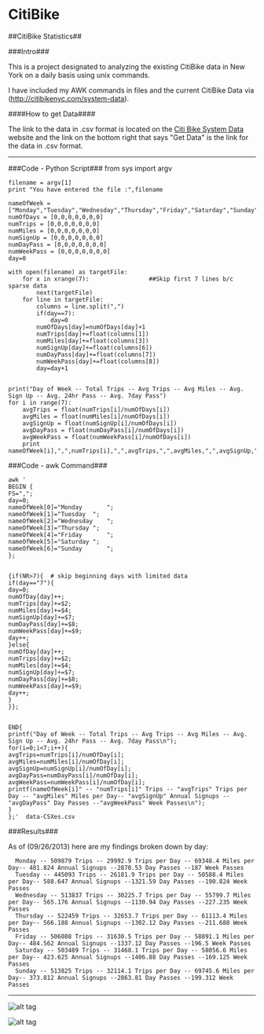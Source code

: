 CitiBike
========

##CitiBike Statistics##

###Intro###

This is a project designated to analyzing the existing CitiBike data in New York on a daily basis using unix commands. 

I have included my AWK commands in files and the current CitiBike Data via (http://citibikenyc.com/system-data). 

####How to get Data####

The link to the data in .csv format is located on the [Citi Bike System Data](http://citibikenyc.com/system-data) website and the link on the bottom right that says "Get Data" is the link for the data in .csv format. 

    

---
###Code - Python Script###
    from sys import argv
    
    filename = argv[1]
    print "You have entered the file :",filename
    
    nameOfWeek = ["Monday","Tuesday","Wednesday","Thursday","Friday","Saturday","Sunday"]
    numOfDays = [0,0,0,0,0,0,0]
    numTrips = [0,0,0,0,0,0,0]
    numMiles = [0,0,0,0,0,0,0]
    numSignUp = [0,0,0,0,0,0,0]
    numDayPass = [0,0,0,0,0,0,0]
    numWeekPass = [0,0,0,0,0,0,0]
    day=0
    
    with open(filename) as targetFile:
    	for x in xrange(7): 				##Skip first 7 lines b/c sparse data
    		next(targetFile)
    	for line in targetFile:
    		columns = line.split(",")
    		if(day==7):
    			day=0
    		numOfDays[day]=numOfDays[day]+1
    		numTrips[day]+=float(columns[1])
    		numMiles[day]+=float(columns[3])
    		numSignUp[day]+=float(columns[6])
    		numDayPass[day]+=float(columns[7])
    		numWeekPass[day]+=float(columns[8])
    		day=day+1
    		
    	
    print("Day of Week -- Total Trips -- Avg Trips -- Avg Miles -- Avg. Sign Up -- Avg. 24hr Pass -- Avg. 7day Pass")
    for i in range(7):
    	avgTrips = float(numTrips[i]/numOfDays[i])
    	avgMiles = float(numMiles[i]/numOfDays[i])
    	avgSignUp = float(numSignUp[i]/numOfDays[i])
    	avgDayPass = float(numDayPass[i]/numOfDays[i])
    	avgWeekPass = float(numWeekPass[i]/numOfDays[i])
    	print nameOfWeek[i],",",numTrips[i],",",avgTrips,",",avgMiles,",",avgSignUp,",",avgDayPass,",",avgWeekPass

###Code - awk Command###

    awk '
    BEGIN {
    FS=",";
    day=0;
    nameOfWeek[0]="Monday		";
    nameOfWeek[1]="Tuesday	";
    nameOfWeek[2]="Wednesday	";
    nameOfWeek[3]="Thursday	";
    nameOfWeek[4]="Friday		";
    nameOfWeek[5]="Saturday	";
    nameOfWeek[6]="Sunday		";
    }; 
  
    
    {if(NR>7){  # skip beginning days with limited data
    if(day=="7"){
    day=0;
    numOfDay[day]++;
    numTrips[day]+=$2;
    numMiles[day]+=$4;
    numSignUp[day]+=$7;
    numDayPass[day]+=$8;
    numWeekPass[day]+=$9;
    day++;
    }else{
    numOfDay[day]++;
    numTrips[day]+=$2;
    numMiles[day]+=$4;
    numSignUp[day]+=$7;
    numDayPass[day]+=$8;
    numWeekPass[day]+=$9;
    day++;
    }
    }};
    
    
    END{
    printf("Day of Week -- Total Trips -- Avg Trips -- Avg Miles -- Avg. Sign Up -- Avg. 24hr Pass -- Avg. 7day Pass\n");
    for(i=0;i<7;i++){
    avgTrips=numTrips[i]/numOfDay[i];
    avgMiles=numMiles[i]/numOfDay[i];
    avgSignUp=numSignUp[i]/numOfDay[i];
    avgDayPass=numDayPass[i]/numOfDay[i];
    avgWeekPass=numWeekPass[i]/numOfDay[i];
    printf(nameOfWeek[i]" -- "numTrips[i]" Trips -- "avgTrips" Trips per Day -- "avgMiles" Miles per Day-- "avgSignUp" Annual Signups --"avgDayPass" Day Passes --"avgWeekPass" Week Passes\n");
    }
    };'  data-CSXes.csv

###Results###

As of (09/26/2013) here are my findings broken down by day: 

      Monday -- 509879 Trips -- 29992.9 Trips per Day -- 69348.4 Miles per Day-- 481.824 Annual Signups --2870.53 Day Passes --187 Week Passes  
      Tuesday -- 445093 Trips -- 26181.9 Trips per Day -- 50588.4 Miles per Day-- 588.647 Annual Signups --1321.59 Day Passes --190.824 Week Passes  
      Wednesday -- 513837 Trips -- 30225.7 Trips per Day -- 55799.7 Miles per Day-- 565.176 Annual Signups --1130.94 Day Passes --227.235 Week Passes  
      Thursday -- 522459 Trips -- 32653.7 Trips per Day -- 61113.4 Miles per Day-- 566.188 Annual Signups --1302.12 Day Passes --211.688 Week Passes  
      Friday -- 506088 Trips -- 31630.5 Trips per Day -- 58891.1 Miles per Day-- 484.562 Annual Signups --1337.12 Day Passes --196.5 Week Passes  
      Saturday -- 503489 Trips -- 31468.1 Trips per Day -- 58056.6 Miles per Day-- 423.625 Annual Signups --1406.88 Day Passes --169.125 Week Passes  
      Sunday -- 513825 Trips -- 32114.1 Trips per Day -- 69745.6 Miles per Day-- 373.812 Annual Signups --2863.81 Day Passes --199.312 Week Passes  


---

![alt tag](https://raw.github.com/KFoxder/CitiBike/master/PassesChart.png)

![alt tag](https://raw.github.com/KFoxder/CitiBike/master/MilesTripChart.png)

